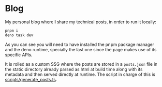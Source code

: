 # Blog

My personal blog where I share my technical posts, in order to run it locally:

```bash
pnpm i
deno task dev
```

As you can see you will need to have installed the pnpm package manager and the deno runtime,
specially the last one since the page makes use of its specific APIs.

It is rolled as a custom SSG where the posts are stored in a `posts.json` file in the static
directory already parsed as html at build time along with its metadata and then served directly at
runtime. The script in charge of this is
[scripts/generate_posts.ts](https://github.com/4ster-light/blog/blob/main/scripts/generate_posts.ts).
